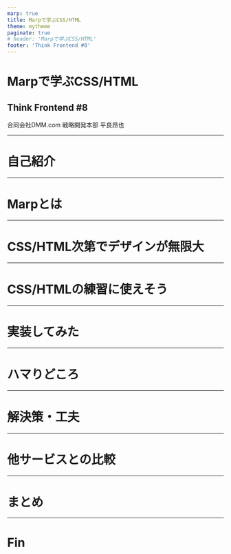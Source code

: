 ```yaml
---
marp: true
title: Marpで学ぶCSS/HTML
theme: mytheme
paginate: true
# header: 'Marpで学ぶCSS/HTML'
footer: 'Think Frontend #8'
---
```


<!-- _class : title -->
# Marpで学ぶCSS/HTML
## Think Frontend #8

合同会社DMM.com 戦略開発本部 <!-- Webアプリケーション開発グループ HGチーム -->
平良昂也

---

<!-- _class : content1 -->
# 自己紹介

---

<!-- _class : content1 -->
# Marpとは

---

<!-- _class : content1 -->
# CSS/HTML次第でデザインが無限大

---

<!-- _class : content1 -->
# CSS/HTMLの練習に使えそう

---

<!-- _class : content1 -->
# 実装してみた

---

<!-- _class : content1 -->
# ハマりどころ

---

<!-- _class : content1 -->
# 解決策・工夫

---

<!-- _class : content1 -->
# 他サービスとの比較

---

<!-- _class : content1 -->
# まとめ

---

<!-- _class : title -->
# Fin